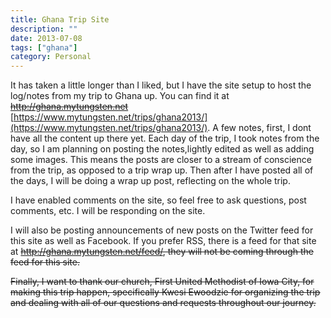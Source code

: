 ```yaml
---
title: Ghana Trip Site
description: ""
date: 2013-07-08
tags: ["ghana"]
category: Personal
---
```


It has taken a little longer than I liked, but I have the site setup to host the log/notes from my trip to Ghana up. You can find it at <strike>http://ghana.mytungsten.net</strike> [https://www.mytungsten.net/trips/ghana2013/](https://www.mytungsten.net/trips/ghana2013/). A few notes, first, I dont have all the content up there yet. Each day of the trip, I took notes from the day, so I am planning on posting the notes,lightly edited as well as adding some images. This means the posts are closer to a stream of conscience from the trip, as opposed to a trip wrap up. Then after I have posted all of the days, I will be doing a wrap up post, reflecting on the whole trip.

I  have enabled comments on the site, so feel free to ask questions, post comments, etc. I will be responding on the site.

I will also be posting announcements of new posts on the Twitter feed for this site as well as Facebook. If you prefer RSS, there is a feed for that site at <strike>http://ghana.mytungsten.net/feed/<strike>, they will not be coming through the feed for this site.

Finally, I want to thank our church, First United Methodist of Iowa City, for making this trip happen, specifically  Kwesi Ewoodzie for organizing the trip and dealing with all of our questions and requests throughout our journey.